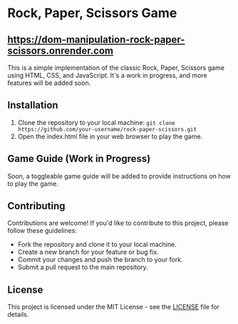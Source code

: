 # Rock, Paper, Scissors Game
## https://dom-manipulation-rock-paper-scissors.onrender.com

This is a simple implementation of the classic Rock, Paper, Scissors game using HTML, CSS, and JavaScript. It's a work in progress, and more features will be added soon.

## Installation

1. Clone the repository to your local machine:
`git clone https://github.com/your-username/rock-paper-scissors.git`
2. Open the index.html file in your web browser to play the game.

## Game Guide (Work in Progress)

Soon, a toggleable game guide will be added to provide instructions on how to play the game.

## Contributing

Contributions are welcome! If you'd like to contribute to this project, please follow these guidelines:
- Fork the repository and clone it to your local machine.
- Create a new branch for your feature or bug fix.
- Commit your changes and push the branch to your fork.
- Submit a pull request to the main repository.

## License

This project is licensed under the MIT License - see the [LICENSE](LICENSE) file for details.

